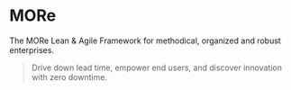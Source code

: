 # MORe
The MORe Lean &amp; Agile Framework for methodical, organized and robust enterprises.

> Drive down lead time, empower end users, and discover innovation with zero downtime.
 

